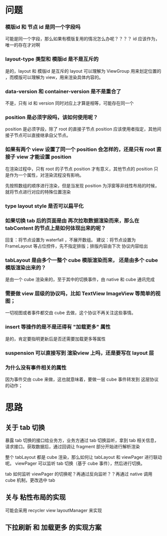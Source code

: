 # 问题

### 模版id 和 节点 id 是同一个字段吗
可能是同一个字段，那么如果有模版复用的情况怎么办呢？？？？  id 应该作为，唯一的存在才对啊


### layout-type 类型和  模版id 是不是互斥的
是的，layout 和 模版id 是互斥的
layout 可以理解为 ViewGroup 用来划定位置的 ，而模版可以理解为 view，用来渲染具体内容的。  

### data-version 和 container-version 是不是重合了
不是，只有  id 和 version 同时对应上才算是相等，可能存在同一个


### position 是必须字段吗，该如何使用呢？
position 是必须字段，除了 root 的直接子节点 position 应该使用者指定，其他间接子节点可以直接继承自父节点。


### 如果有两个 view 设置了同一个 position 会怎样的，还是只有 root 直接子 view 才能设置 position
在渲染过程中，只有 root 的子节点 position 才有意义，其他节点的 position 只是作为一个属性，对渲染流程没有影响。

先按照数组的顺序进行渲染，但是当发现  position 为浮窗等非线性布局的时候，就将节点进行对应的特殊位置渲染

### type  layout  style 是否可以扁平化

### 如果切换 tab 后的页面是由  再次拉取数据渲染而来，那么在 tabContent 的节点上是如何体现出来的呢？
回复：将节点设置为 waterfall ，不展开数组。
建议：将节点设置为  FrameLayout 等占位控件，先不指定排版；排版内容由下次 协议内容给出

### tabLayout  是由多个一整个 cube 模版渲染而来， 还是由多个 cube 模版渲染出来的？

是由一个 cube 渲染来的，至于其中的切换事件，由 native 和 cube 通讯完成

### 需要做 view 层级的协议吗，比如 TextView  ImageView  等简单的视图；
一切视图或者事件都交由 cube 去做，这个协议不再关注这些事情。

### insert 等操作的是不是还得有 "加载更多" 属性

是的，肯定要指明更新后是否还需要加载更多等属性

### suspension 可以直接写到  渲染view 上吗，还是要写在 layout 层

### 为什么没有事件相关的属性

因为事件交由 cube 来做，这也就意味着，要做一层 cube 事件转发到 这层协议 的动作；

# 思路

## 关于 tab 切换

暴露 tab 切换的接口给业务方，业务方通过 tab 切换监听，拿到 tab 相关信息， 请求接口。获取数据后，通过回调让 fragment 部分开始进行解析渲染

整个 tabLayout  都是 cube 渲染，那么如何让 tabLayout 和 viewPager 进行联动呢。  viewPager 可以监听 tab 切换（基于 cube 事件），然后进行切换。

tab 如何监听 viewPager 的切换呢？再通过反向监听？？再通过   native 调用 cube 机制，更改选中 tab 


## 关与  粘性布局的实现  

可能会采用   recycler view  layoutManager 来实现

## 下拉刷新 和 加载更多 的实现方案





